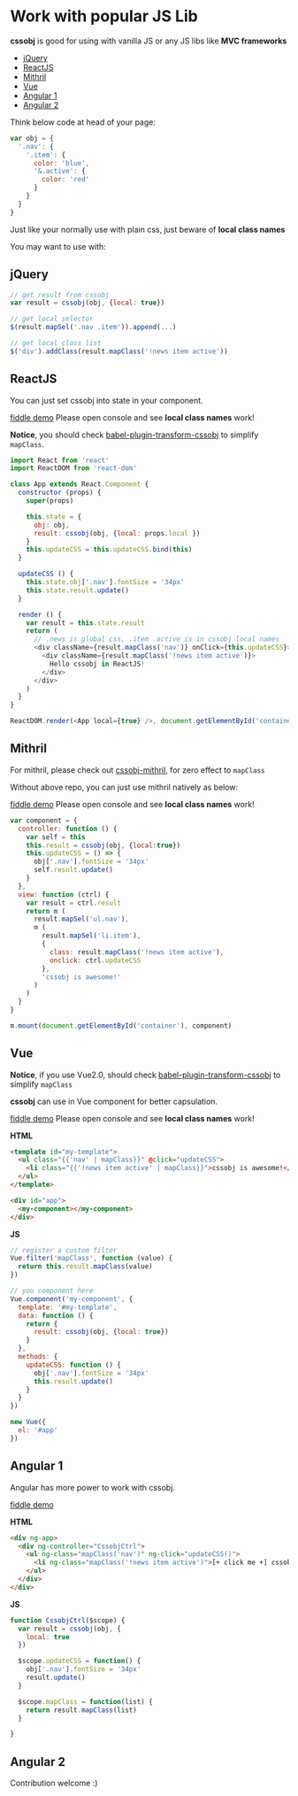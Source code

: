 # Work with popular JS Lib

**cssobj** is good for using with vanilla JS or any JS libs like **MVC frameworks**

 - [jQuery](#jquery)
 - [ReactJS](#reactjs)
 - [Mithril](#mithril)
 - [Vue](#vue)
 - [Angular 1](#angular-1)
 - [Angular 2](#angular-2)


Think below code at head of your page:

```javascript
var obj = {
  '.nav': {
    '.item': {
      color: 'blue',
      '&.active': {
        color: 'red'
      }
    }
  }
}

```

Just like your normally use with plain css, just beware of **local class names**

You may want to use with:

## jQuery

```javascript
// get result from cssobj
var result = cssobj(obj, {local: true})

// get local selector
$(result.mapSel('.nav .item')).append(...)

// get local class list
$('div').addClass(result.mapClass('!news item active'))
```

## ReactJS

You can just set cssobj into state in your component.

[fiddle demo](https://jsfiddle.net/futurist/vk9uu520/) Please open console and see **local class names** work!

**Notice**, you should check [babel-plugin-transform-cssobj](https://github.com/cssobj/babel-plugin-transform-cssobj) to simplify `mapClass`.

```javascript
import React from 'react'
import ReactDOM from 'react-dom'

class App extends React.Component {
  constructor (props) {
    super(props)

    this.state = {
      obj: obj,
      result: cssobj(obj, {local: props.local })
    }
    this.updateCSS = this.updateCSS.bind(this)
  }

  updateCSS () {
    this.state.obj['.nav'].fontSize = '34px'
    this.state.result.update()
  }

  render () {
    var result = this.state.result
    return (
      // .news is global css, .item .active is in cssobj local names
      <div className={result.mapClass('nav')} onClick={this.updateCSS}>
        <div className={result.mapClass('!news item active')}>
          Hello cssobj in ReactJS!
        </div>
      </div>
    )
  }
}

ReactDOM.render(<App local={true} />, document.getElementById('container'))

```

## Mithril

For mithril, please check out [cssobj-mithril](https://github.com/cssobj/cssobj-mithril), for zero effect to `mapClass`

Without above repo, you can just use mithril natively as below:

[fiddle demo](https://jsfiddle.net/futurist/ppof3fhv/) Please open console and see **local class names** work!

```javascript
var component = {
  controller: function () {
    var self = this
    this.result = cssobj(obj, {local:true})
    this.updateCSS = () => {
      obj['.nav'].fontSize = '34px'
      self.result.update()
    }
  },
  view: function (ctrl) {
    var result = ctrl.result
    return m (
      result.mapSel('ul.nav'),
      m (
        result.mapSel('li.item'),
        {
          class: result.mapClass('!news item active'),
          onclick: ctrl.updateCSS
        },
        'cssobj is awesome!'
      )
    )
  }
}

m.mount(document.getElementById('container'), component)

```

## Vue

**Notice**, if you use Vue2.0, should check [babel-plugin-transform-cssobj](https://github.com/cssobj/babel-plugin-transform-cssobj) to simplify `mapClass`

**cssobj** can use in Vue component for better capsulation.

[fiddle demo](https://jsfiddle.net/futurist/22y6vm02/) Please open console and see **local class names** work!

**HTML**
```html
<template id="my-template">
  <ul class="{{'nav' | mapClass}}" @click="updateCSS">
    <li class="{{'!news item active' | mapClass}}">cssobj is awesome!</li>
  </ul>
</template>

<div id="app">
  <my-component></my-component>
</div>
```

**JS**
```javascript
// register a custom filter
Vue.filter('mapClass', function (value) {
  return this.result.mapClass(value)
})

// you component here
Vue.component('my-component', {
  template: '#my-template',
  data: function () {
    return {
      result: cssobj(obj, {local: true})
    }
  },
  methods: {
    updateCSS: function () {
      obj['.nav'].fontSize = '34px'
      this.result.update()
    }
  }
})

new Vue({
  el: '#app'
})
```

## Angular 1

Angular has more power to work with cssobj.

[fiddle demo](https://jsfiddle.net/futurist/2p420ykL/)

**HTML**
```html
<div ng-app>
  <div ng-controller="CssobjCtrl">
    <ul ng-class="mapClass('nav')" ng-click="updateCSS()">
      <li ng-class="mapClass('!news item active')">[+ click me +] cssobj is awesome!</li>
    </ul>
  </div>
</div>
```

**JS**
```javascript
function CssobjCtrl($scope) {
  var result = cssobj(obj, {
    local: true
  })

  $scope.updateCSS = function() {
    obj['.nav'].fontSize = '34px'
    result.update()
  }

  $scope.mapClass = function(list) {
    return result.mapClass(list)
  }

}
```

## Angular 2

Contribution welcome :)





